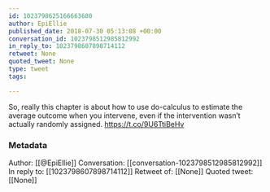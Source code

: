 ```yaml
---
id: 1023798625166663680
author: EpiEllie
published_date: 2018-07-30 05:13:08 +00:00
conversation_id: 1023798512985812992
in_reply_to: 1023798607898714112
retweet: None
quoted_tweet: None
type: tweet
tags:

---
```


So, really this chapter is about how to use do-calculus to estimate the average outcome when you intervene, even if the intervention wasn’t actually randomly assigned. https://t.co/9U6TtiBeHv

### Metadata

Author: [[@EpiEllie]]
Conversation: [[conversation-1023798512985812992]]
In reply to: [[1023798607898714112]]
Retweet of: [[None]]
Quoted tweet: [[None]]
